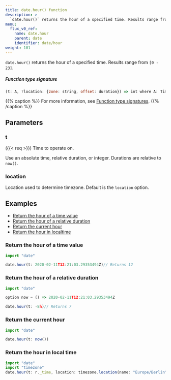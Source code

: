 ```yaml
---
title: date.hour() function
description: >
  `date.hour()` returns the hour of a specified time. Results range from `[0 - 23]`.
menu:
  flux_v0_ref:
    name: date.hour
    parent: date
    identifier: date/hour
weight: 101
---
```


<!------------------------------------------------------------------------------

IMPORTANT: This page was generated from comments in the Flux source code. Any
edits made directly to this page will be overwritten the next time the
documentation is generated. 

To make updates to this documentation, update the function comments above the
function definition in the Flux source code:

https://github.com/influxdata/flux/blob/master/stdlib/date/date.flux#L188-L188

Contributing to Flux: https://github.com/influxdata/flux#contributing
Fluxdoc syntax: https://github.com/influxdata/flux/blob/master/docs/fluxdoc.md

------------------------------------------------------------------------------->

`date.hour()` returns the hour of a specified time. Results range from `[0 - 23]`.



##### Function type signature

```js
(t: A, ?location: {zone: string, offset: duration}) => int where A: Timeable
```

{{% caption %}}
For more information, see [Function type signatures](/flux/v0/function-type-signatures/).
{{% /caption %}}

## Parameters

### t
({{< req >}})
Time to operate on.

Use an absolute time, relative duration, or integer.
Durations are relative to `now()`.

### location

Location used to determine timezone.
Default is the `location` option.




## Examples

- [Return the hour of a time value](#return-the-hour-of-a-time-value)
- [Return the hour of a relative duration](#return-the-hour-of-a-relative-duration)
- [Return the current hour](#return-the-current-hour)
- [Return the hour in localtime ](#return-the-hour-in-localtime)

### Return the hour of a time value

```js
import "date"

date.hour(t: 2020-02-11T12:21:03.29353494Z)// Returns 12


```


### Return the hour of a relative duration

```js
import "date"

option now = () => 2020-02-11T12:21:03.29353494Z

date.hour(t: -8h)// Returns 7


```


### Return the current hour

```js
import "date"

date.hour(t: now())

```

### Return the hour in local time

```js
import "date"
import "timezone"
date.hour(t: r._time, location: timezone.location(name: "Europe/Berlin"))

```
